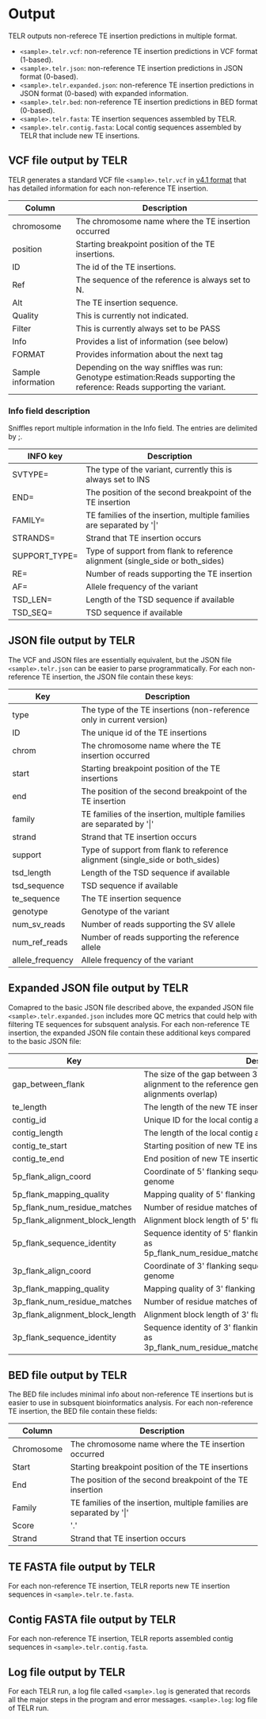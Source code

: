 # Output
TELR outputs non-referece TE insertion predictions in multiple format.
- `<sample>.telr.vcf`: non-reference TE insertion predictions in VCF format (1-based).
- `<sample>.telr.json`: non-reference TE insertion predictions in JSON format (0-based).
- `<sample>.telr.expanded.json`: non-reference TE insertion predictions in JSON format (0-based) with expanded information.
- `<sample>.telr.bed`: non-reference TE insertion predictions in BED format (0-based).
- `<sample>.telr.fasta`: TE insertion sequences assembled by TELR.
- `<sample>.telr.contig.fasta`: Local contig sequences assembled by TELR that include new TE insertions.

## VCF file output by TELR
TELR generates a standard VCF file `<sample>.telr.vcf` in [v4.1 format](https://samtools.github.io/hts-specs/VCFv4.1.pdf) that has detailed information for each non-reference TE insertion.

Column | Description
-- | --
chromosome | The chromosome name where the TE insertion occurred
position | Starting breakpoint position of the TE insertions.
ID | The id of the TE insertions.
Ref | The sequence of the reference is always set to N.
Alt | The TE insertion sequence.
Quality | This is currently not indicated.
Filter | This is currently always set to be PASS
Info | Provides a list of information (see below)
FORMAT | Provides information about the next tag
Sample information | Depending on the way sniffles was run: Genotype estimation:Reads   supporting the reference: Reads supporting the variant.

### Info field description
Sniffles report multiple information in the Info field. The entries are delimited by ;.

INFO key | Description
-- | --
SVTYPE= | The type of the variant, currently this is always set to INS
END= | The position of the second breakpoint of the TE insertion
FAMILY= | TE families of the insertion, multiple families are separated by '\|'
STRANDS= | Strand that TE insertion occurs
SUPPORT_TYPE= | Type of support from flank to reference alignment (single_side or both_sides)
RE= | Number of reads supporting the TE insertion
AF= | Allele frequency of the variant
TSD_LEN= | Length of the TSD sequence if available
TSD_SEQ= | TSD sequence if available

## JSON file output by TELR
The VCF and JSON files are essentially equivalent, but the JSON file `<sample>.telr.json` can be easier to parse programmatically. For each non-reference TE insertion, the JSON file contain these keys:

Key | Description
-- | --
type | The type of the TE insertions (non-reference only in current version)
ID | The unique id of the TE insertions
chrom | The chromosome name where the TE insertion occurred
start | Starting breakpoint position of the TE insertions
end | The position of the second breakpoint of the TE insertion
family | TE families of the insertion, multiple families are separated by '\|'
strand | Strand that TE insertion occurs
support | Type of support from flank to reference alignment (single_side or both_sides)
tsd_length | Length of the TSD sequence if available
tsd_sequence | TSD sequence if available
te_sequence | The TE insertion sequence
genotype | Genotype of the variant
num_sv_reads | Number of reads supporting the SV allele
num_ref_reads | Number of reads supporting the reference allele
allele_frequency | Allele frequency of the variant

## Expanded JSON file output by TELR
Comapred to the basic JSON file described above, the expanded JSON file `<sample>.telr.expanded.json` includes more QC metrics that could help with filtering TE sequences for subsquent analysis. For each non-reference TE insertion, the expanded JSON file contain these additional keys compared to the basic JSON file:

Key | Description
-- | --
gap_between_flank | The size of the gap between 3' and 5' flanking sequence alignment to the reference genome (the value is negative if two alignments overlap)
te_length | The length of the new TE insertion sequence
contig_id | Unique ID for the local contig assembly
contig_length | The length of the local contig assembly
contig_te_start | Starting position of new TE insertion in the contig assembly
contig_te_end | End position of new TE insertion in the contig assembly
5p_flank_align_coord | Coordinate of 5' flanking sequence alignment to the reference genome
5p_flank_mapping_quality | Mapping quality of 5' flanking sequence alignment
5p_flank_num_residue_matches | Number of residue matches of 5' flanking sequence alignment
5p_flank_alignment_block_length | Alignment block length of 5' flanking sequence alignment
5p_flank_sequence_identity | Sequence identity of 5' flanking sequence alignment (calculated as 5p_flank_num_residue_matches/5p_flank_alignment_block_length)
3p_flank_align_coord | Coordinate of 3' flanking sequence alignment to the reference genome
3p_flank_mapping_quality | Mapping quality of 3' flanking sequence alignment
3p_flank_num_residue_matches | Number of residue matches of 3' flanking sequence alignment
3p_flank_alignment_block_length | Alignment block length of 3' flanking sequence alignment
3p_flank_sequence_identity | Sequence identity of 3' flanking sequence alignment (calculated as 3p_flank_num_residue_matches/3p_flank_alignment_block_length)

## BED file output by TELR
The BED file includes minimal info about non-reference TE insertions but is easier to use in subsquent bioinformatics analysis. For each non-reference TE insertion, the BED file contain these fields:

Column | Description
-- | --
Chromosome | The chromosome name where the TE insertion occurred
Start | Starting breakpoint position of the TE insertions
End | The position of the second breakpoint of the TE insertion
Family | TE families of the insertion, multiple families are separated by '\|'
Score | '.'
Strand | Strand that TE insertion occurs

## TE FASTA file output by TELR
For each non-reference TE insertion, TELR reports new TE insertion sequences in `<sample>.telr.te.fasta`.

## Contig FASTA file output by TELR
For each non-reference TE insertion, TELR reports assembled contig sequences in `<sample>.telr.contig.fasta`.

## Log file output by TELR
For each TELR run, a log file called `<sample>.log` is generated that records all the major steps in the program and error messages.
`<sample>.log`: log file of TELR run.